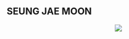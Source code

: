 ## SEUNG JAE MOON

<!--![Python](https://img.shields.io/badge/Python-3776AB?style=for-the-badge&logo=python&logoColor=white) ![C++](https://img.shields.io/badge/C%2B%2B-00599C?style=for-the-badge&logo=c%2B%2B&logoColor=white) ![Kotlin](https://img.shields.io/badge/Kotlin-7F52FF?style=for-the-badge&logo=Kotlin&logoColor=white) ![ROS](https://img.shields.io/badge/ROS-22314E?style=for-the-badge&logo=ROS&logoColor=white) -->
<p align="center">
  <a href="https://skillicons.dev">
    <img src="https://skillicons.dev/icons?i=python,c,cpp,kotlin,ros,matlab">
  </a>
</p>



<!--
**SJMoons/SJMoons** is a ✨ _special_ ✨ repository because its `README.md` (this file) appears on your GitHub profile.

Here are some ideas to get you started:
![python](https://img.shields.io/badge/Python-3776AB?style=for-the-badge&logo=Python&logoColor=white)
- 🔭 I’m currently working on ...
- 🌱 I’m currently learning ...
- 👯 I’m looking to collaborate on ...
- 🤔 I’m looking for help with ...
- 💬 Ask me about ...
- 📫 How to reach me: ...
- 😄 Pronouns: ...
- ⚡ Fun fact: ...
-->
